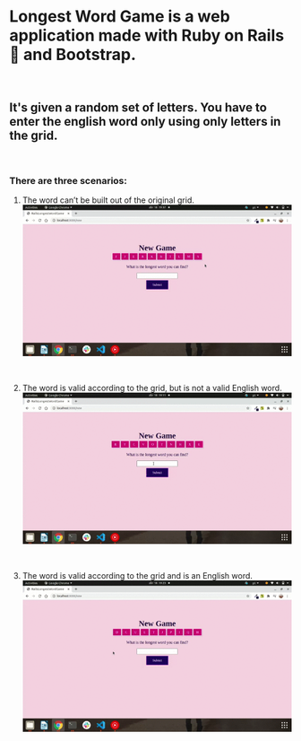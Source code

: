 # Longest Word Game is a web application made with Ruby on Rails 💎 and Bootstrap. 

<br>

## It's given a random set of letters. You have to enter the english word only using only letters in the grid.

<br>

### There are three scenarios:

1. The word can’t be built out of the original grid.
   <img src="noletters.gif" alt="noletters">

   <br>

2. The word is valid according to the grid, but is not a valid English word.
   <img src="noenglishword.gif" alt="noenglishword">

   <br>

3. The word is valid according to the grid and is an English word.
   <img src="englishword.gif" alt="englishword">
